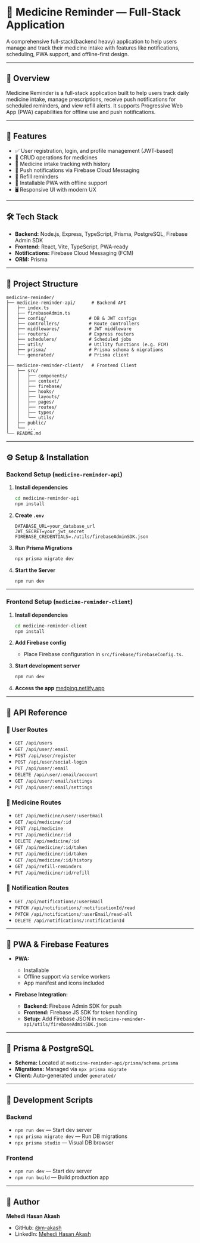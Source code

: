 # 💊 Medicine Reminder — Full-Stack Application

A comprehensive full-stack(backend heavy) application to help users manage and track their medicine intake with features like notifications, scheduling, PWA support, and offline-first design.

---

## 🧠 Overview

Medicine Reminder is a full-stack application built to help users track daily medicine intake, manage prescriptions, receive push notifications for scheduled reminders, and view refill alerts. It supports Progressive Web App (PWA) capabilities for offline use and push notifications.

---

## 🚀 Features

- ✅ User registration, login, and profile management (JWT-based)
- 💊 CRUD operations for medicines
- 📅 Medicine intake tracking with history
- 🔔 Push notifications via Firebase Cloud Messaging
- 🔄 Refill reminders
- 📲 Installable PWA with offline support
- 🖥️ Responsive UI with modern UX

---

## 🛠 Tech Stack

- **Backend:** Node.js, Express, TypeScript, Prisma, PostgreSQL, Firebase Admin SDK
- **Frontend:** React, Vite, TypeScript, PWA-ready
- **Notifications:** Firebase Cloud Messaging (FCM)
- **ORM:** Prisma

---

## 📁 Project Structure

```
medicine-reminder/
├── medicine-reminder-api/      # Backend API
│   ├── index.ts
│   ├── firebaseAdmin.ts
│   ├── config/                # DB & JWT configs
│   ├── controllers/           # Route controllers
│   ├── middlewares/           # JWT middleware
│   ├── routers/               # Express routers
│   ├── schedulers/            # Scheduled jobs
│   ├── utils/                 # Utility functions (e.g. FCM)
│   ├── prisma/                # Prisma schema & migrations
│   └── generated/             # Prisma client
│
├── medicine-reminder-client/   # Frontend Client
│   ├── src/
│   │   ├── components/
│   │   ├── context/
│   │   ├── firebase/
│   │   ├── hooks/
│   │   ├── layouts/
│   │   ├── pages/
│   │   ├── routes/
│   │   ├── types/
│   │   └── utils/
│   ├── public/
│   └── ...
└── README.md
```

---

## ⚙️ Setup & Installation

### Backend Setup (`medicine-reminder-api`)

1. **Install dependencies**
   ```bash
   cd medicine-reminder-api
   npm install
   ```

2. **Create `.env`**
   ```env
   DATABASE_URL=your_database_url
   JWT_SECRET=your_jwt_secret
   FIREBASE_CREDENTIALS=./utils/firebaseAdminSDK.json
   ```

3. **Run Prisma Migrations**
   ```bash
   npx prisma migrate dev
   ```

4. **Start the Server**
   ```bash
   npm run dev
   ```

---

### Frontend Setup (`medicine-reminder-client`)

1. **Install dependencies**
   ```bash
   cd medicine-reminder-client
   npm install
   ```

2. **Add Firebase config**
   - Place Firebase configuration in `src/firebase/firebaseConfig.ts`.

3. **Start development server**
   ```bash
   npm run dev
   ```

4. **Access the app**
   [medping.netlify.app](https://mediping.netlify.app/)

---

## 📡 API Reference

### 👤 User Routes

- `GET /api/users`
- `GET /api/user/:email`
- `POST /api/user/register`
- `POST /api/user/social-login`
- `PUT /api/user/:email`
- `DELETE /api/user/:email/account`
- `GET /api/user/:email/settings`
- `PUT /api/user/:email/settings`

### 💊 Medicine Routes

- `GET /api/medicine/user/:userEmail`
- `GET /api/medicine/:id`
- `POST /api/medicine`
- `PUT /api/medicine/:id`
- `DELETE /api/medicine/:id`
- `GET /api/medicine/:id/taken`
- `PUT /api/medicine/:id/taken`
- `GET /api/medicine/:id/history`
- `GET /api/refill-reminders`
- `PUT /api/medicine/:id/refill`

### 🔔 Notification Routes

- `GET /api/notifications/:userEmail`
- `PATCH /api/notifications/:notificationId/read`
- `PATCH /api/notifications/:userEmail/read-all`
- `DELETE /api/notifications/:notificationId`

---

## 🧩 PWA & Firebase Features

- **PWA:**
  - Installable
  - Offline support via service workers
  - App manifest and icons included

- **Firebase Integration:**
  - **Backend:** Firebase Admin SDK for push
  - **Frontend:** Firebase JS SDK for token handling
  - **Setup:** Add Firebase JSON in `medicine-reminder-api/utils/firebaseAdminSDK.json`

---

## 🧬 Prisma & PostgreSQL

- **Schema:** Located at `medicine-reminder-api/prisma/schema.prisma`
- **Migrations:** Managed via `npx prisma migrate`
- **Client:** Auto-generated under `generated/`

---

## 🧪 Development Scripts

### Backend

- `npm run dev` — Start dev server
- `npx prisma migrate dev` — Run DB migrations
- `npx prisma studio` — Visual DB browser

### Frontend

- `npm run dev` — Start dev server
- `npm run build` — Build production app

---

## 👤 Author

**Mehedi Hasan Akash**  
- GitHub: [@m-akash](https://github.com/m-akash)  
- LinkedIn: [Mehedi Hasan Akash](https://www.linkedin.com/in/mehedi-hasan-akash/)